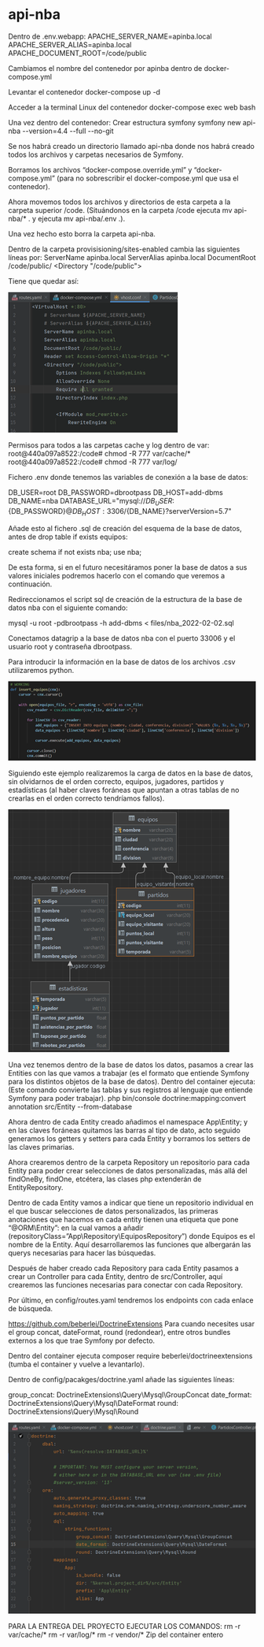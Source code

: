 # api-nba

Dentro de .env.webapp:
APACHE_SERVER_NAME=apinba.local
APACHE_SERVER_ALIAS=apinba.local
APACHE_DOCUMENT_ROOT=/code/public

Cambiamos el nombre del contenedor por apinba dentro de docker-compose.yml

Levantar el contenedor
docker-compose up -d

Acceder a la terminal Linux del contenedor
docker-compose exec web bash

Una vez dentro del contenedor:
Crear estructura symfony
symfony new api-nba --version=4.4 --full --no-git

Se nos habrá creado un directorio llamado api-nba donde nos habrá creado todos los archivos y carpetas necesarios de Symfony.

Borramos los archivos “docker-compose.override.yml” y “docker-compose.yml” (para no sobrescribir el docker-compose.yml que usa el contenedor).

Ahora movemos todos los archivos y directorios de esta carpeta a la carpeta superior /code.
(Situándonos en la carpeta /code ejecuta mv api-nba/* . y ejecuta mv api-nba/.env .).

Una vez hecho esto borra la carpeta api-nba.

Dentro de la carpeta provisisioning/sites-enabled cambia las siguientes líneas por:
ServerName apinba.local
ServerAlias apinba.local
DocumentRoot /code/public/
<Directory "/code/public">

Tiene que quedar así:


![image1](https://github.com/julenrob/api-nba/blob/master/Readme%20Images/1.png?raw=true)

Permisos para todos a las carpetas cache y log dentro de var:
root@440a097a8522:/code# chmod -R 777 var/cache/*
root@440a097a8522:/code# chmod -R 777 var/log/

Fichero .env donde tenemos las variables de conexión a la base de datos:

DB_USER=root
DB_PASSWORD=dbrootpass
DB_HOST=add-dbms
DB_NAME=nba
DATABASE_URL="mysql://${DB_USER}:${DB_PASSWORD}@${DB_HOST}:3306/${DB_NAME}?serverVersion=5.7"

Añade esto al fichero .sql de creación del esquema de la base de datos, antes de drop table if exists equipos:

create schema if not exists nba;
use nba;

De esta forma, si en el futuro necesitáramos poner la base de datos a sus valores iniciales podremos hacerlo con el comando que veremos a continuación.

Redireccionamos el script sql de creación de la estructura de la base de datos nba con el siguiente comando:

mysql -u root -pdbrootpass -h add-dbms < files/nba_2022-02-02.sql


Conectamos datagrip a la base de datos nba con el puerto 33006 y el usuario root y contraseña dbrootpass.

Para introducir la información en la base de datos de los archivos .csv utilizaremos python.

![image2](https://github.com/julenrob/api-nba/blob/master/Readme%20Images/2.png?raw=true)

Siguiendo este ejemplo realizaremos la carga de datos en la base de datos, sin olvidarnos de el orden correcto, equipos, jugadores, partidos y estadísticas (al haber claves foráneas que apuntan a otras tablas de no crearlas en el orden correcto tendríamos fallos).

![image3](https://github.com/julenrob/api-nba/blob/master/Readme%20Images/3.png?raw=true)

Una vez tenemos dentro de la base de datos los datos, pasamos a crear las Entities con las que vamos a trabajar (es el formato que entiende Symfony para los distintos objetos de la base de datos).
Dentro del container ejecuta:
(Este comando convierte las tablas y sus registros al lenguaje que entiende Symfony para poder trabajar).
php bin/console doctrine:mapping:convert annotation src/Entity --from-database

Ahora dentro de cada Entity creado añadimos el namespace App\Entity; y en las claves foráneas quitamos las barras al tipo de dato, acto seguido generamos los getters y setters para cada Entity y borramos los setters de las claves primarias.


Ahora crearemos dentro de la carpeta Repository un repositorio para cada Entity para poder crear selecciones de datos personalizadas, más allá del findOneBy, findOne, etcétera, las clases php extenderán de EntityRepository.

Dentro de cada Entity vamos a indicar que tiene un repositorio individual en el que buscar selecciones de datos personalizados, las primeras anotaciones que hacemos en cada entity tienen una etiqueta que pone “@ORM\Entity”: en la cual vamos a añadir (repositoryClass=”App\Repository\EquiposRepository”) donde Equipos es el nombre de la Entity.
Aquí desarrollaremos las funciones que albergarán las querys necesarias para hacer las búsquedas.


Después de haber creado cada Repository para cada Entity pasamos a crear un Controller para cada Entity, dentro de src/Controller, aquí crearemos las funciones necesarias para conectar con cada Repository.

Por último, en config/routes.yaml tendremos los endpoints con cada enlace de búsqueda.

https://github.com/beberlei/DoctrineExtensions 
Para cuando necesites usar el group concat, dateFormat, round (redondear), entre otros bundles externos a los que trae Symfony por defecto.


Dentro del container ejecuta composer require beberlei/doctrineextensions (tumba el container y vuelve a levantarlo).

Dentro de config/pacakges/doctrine.yaml añade las siguientes líneas:

group_concat: DoctrineExtensions\Query\Mysql\GroupConcat
date_format: DoctrineExtensions\Query\Mysql\DateFormat
round: DoctrineExtensions\Query\Mysql\Round

![image4](https://github.com/julenrob/api-nba/blob/master/Readme%20Images/4.png?raw=true)

PARA LA ENTREGA DEL PROYECTO EJECUTAR LOS COMANDOS:
rm -r var/cache/*
rm -r var/log/*
rm -r vendor/*
Zip del container entero
